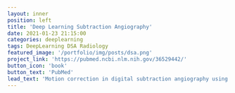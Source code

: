 ```yaml
---
layout: inner
position: left
title: 'Deep Learning Subtraction Angiography'
date: 2021-01-23 21:15:00
categories: deeplearning
tags: DeepLearning DSA Radiology
featured_image: '/portfolio/img/posts/dsa.png'
project_link: 'https://pubmed.ncbi.nlm.nih.gov/36529442/'
button_icon: 'book'
button_text: 'PubMed'
lead_text: 'Motion correction in digital subtraction angiography using generative adversarial networks.'
---
```

